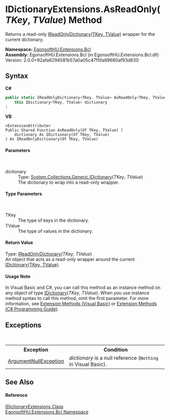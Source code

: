 # IDictionaryExtensions.AsReadOnly(*TKey*, *TValue*) Method 
 

Returns a read-only <a href="https://docs.microsoft.com/dotnet/api/system.collections.generic.ireadonlydictionary-2" target="_blank" rel="noopener noreferrer">IReadOnlyDictionary(TKey, TValue)</a> wrapper for the current dictionary.

**Namespace:**&nbsp;<a href="N_EgonsoftHU_Extensions_Bcl.md">EgonsoftHU.Extensions.Bcl</a><br />**Assembly:**&nbsp;EgonsoftHU.Extensions.Bcl (in EgonsoftHU.Extensions.Bcl.dll) Version: 2.0.0+92afa6294581b57a0a05c47f5fa89680af93d830

## Syntax

**C#**<br />
``` C#
public static IReadOnlyDictionary<TKey, TValue> AsReadOnly<TKey, TValue>(
	this IDictionary<TKey, TValue> dictionary
)

```

**VB**<br />
``` VB
<ExtensionAttribute>
Public Shared Function AsReadOnly(Of TKey, TValue) ( 
	dictionary As IDictionary(Of TKey, TValue)
) As IReadOnlyDictionary(Of TKey, TValue)
```


#### Parameters
&nbsp;<dl><dt>dictionary</dt><dd>Type: <a href="https://docs.microsoft.com/dotnet/api/system.collections.generic.idictionary-2" target="_blank" rel="noopener noreferrer">System.Collections.Generic.IDictionary</a>(*TKey*, *TValue*)<br />The dictionary to wrap into a read-only wrapper.</dd></dl>

#### Type Parameters
&nbsp;<dl><dt>TKey</dt><dd>The type of keys in the dictionary.</dd><dt>TValue</dt><dd>The type of values in the dictionary.</dd></dl>

#### Return Value
Type: <a href="https://docs.microsoft.com/dotnet/api/system.collections.generic.ireadonlydictionary-2" target="_blank" rel="noopener noreferrer">IReadOnlyDictionary</a>(*TKey*, *TValue*)<br />An object that acts as a read-only wrapper around the current <a href="https://docs.microsoft.com/dotnet/api/system.collections.generic.idictionary-2" target="_blank" rel="noopener noreferrer">IDictionary(TKey, TValue)</a>.

#### Usage Note
In Visual Basic and C#, you can call this method as an instance method on any object of type <a href="https://docs.microsoft.com/dotnet/api/system.collections.generic.idictionary-2" target="_blank" rel="noopener noreferrer">IDictionary</a>(*TKey*, *TValue*). When you use instance method syntax to call this method, omit the first parameter. For more information, see <a href="https://docs.microsoft.com/dotnet/visual-basic/programming-guide/language-features/procedures/extension-methods" target="_blank" rel="noopener noreferrer">Extension Methods (Visual Basic)</a> or <a href="https://docs.microsoft.com/dotnet/csharp/programming-guide/classes-and-structs/extension-methods" target="_blank" rel="noopener noreferrer">Extension Methods (C# Programming Guide)</a>.

## Exceptions
&nbsp;<table><tr><th>Exception</th><th>Condition</th></tr><tr><td><a href="https://docs.microsoft.com/dotnet/api/system.argumentnullexception" target="_blank" rel="noopener noreferrer">ArgumentNullException</a></td><td>*dictionary* is a null reference (`Nothing` in Visual Basic).</td></tr></table>

## See Also


#### Reference
<a href="T_EgonsoftHU_Extensions_Bcl_IDictionaryExtensions.md">IDictionaryExtensions Class</a><br /><a href="N_EgonsoftHU_Extensions_Bcl.md">EgonsoftHU.Extensions.Bcl Namespace</a><br />